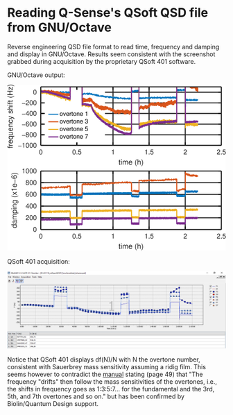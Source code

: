 # Reading Q-Sense's QSoft QSD file from GNU/Octave

Reverse engineering QSD file format to read time, frequency and damping
and display in GNU/Octave. Results seem consistent with the screenshot
grabbed during acquisition by the proprietary QSoft 401 software.

GNU/Octave output:

<img src="goall.png">

QSoft 401 acquisition:

<img src="231118_reOpenQCM1_functionalized_toluene.png">

Notice that QSoft 401 displays df(N)/N with N the overtone number, consistent
with Sauerbrey mass sensitivity assuming a ridig film. This seems however
to contradict the 
[manual](https://warwick.ac.uk/fac/cross_fac/sciencecity/programmes/internal/themes/am2/booking/qcm/e1_operator_manual_-_download_version.pdf)
stating (page 49) that "The frequency "drifts" then follow the mass sensitivities of
the overtones, i.e., the shifts in frequency goes as 1:3:5:7... for the fundamental 
and the 3rd, 5th, and 7th overtones and so on." but has been confirmed by Biolin/Quantum Design
support.


